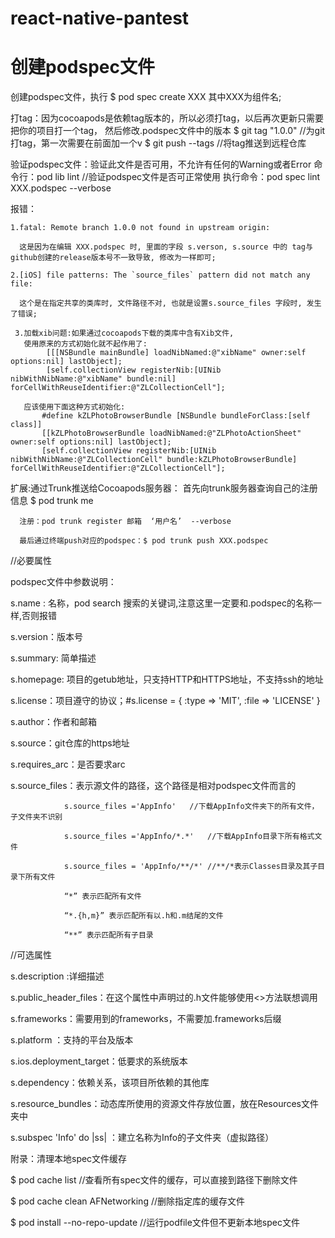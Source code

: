 # react-native-pantest


# 创建podspec文件
创建podspec文件，执行 $ pod spec create XXX    其中XXX为组件名;

打tag：因为cocoapods是依赖tag版本的，所以必须打tag，以后再次更新只需要把你的项目打一个tag，
然后修改.podspec文件中的版本
$ git tag "1.0.0"   //为git打tag，第一次需要在前面加一个v
$  git push --tags  //将tag推送到远程仓库


验证podspec文件：验证此文件是否可用，不允许有任何的Warning或者Error
命令行：pod lib lint    //验证podspec文件是否可正常使用
执行命令：pod spec lint  XXX.podspec --verbose

报错：

    1.fatal: Remote branch 1.0.0 not found in upstream origin:
    
      这是因为在编辑 XXX.podspec 时, 里面的字段 s.verson, s.source 中的 tag与github创建的release版本号不一致导致, 修改为一样即可;
      
    2.[iOS] file patterns: The `source_files` pattern did not match any file:
    
      这个是在指定共享的类库时, 文件路径不对, 也就是设置s.source_files 字段时, 发生了错误;
            
     3.加载xib问题:如果通过cocoapods下载的类库中含有Xib文件, 
       使用原来的方式初始化就不起作用了:
            [[[NSBundle mainBundle] loadNibNamed:@"xibName" owner:self options:nil] lastObject];
            [self.collectionView registerNib:[UINib nibWithNibName:@"xibName" bundle:nil] forCellWithReuseIdentifier:@"ZLCollectionCell"];
           
       应该使用下面这种方式初始化:
           #define kZLPhotoBrowserBundle [NSBundle bundleForClass:[self class]]
           [[kZLPhotoBrowserBundle loadNibNamed:@"ZLPhotoActionSheet" owner:self options:nil] lastObject];
           [self.collectionView registerNib:[UINib nibWithNibName:@"ZLCollectionCell" bundle:kZLPhotoBrowserBundle] forCellWithReuseIdentifier:@"ZLCollectionCell"];
           

扩展:通过Trunk推送给Cocoapods服务器：
        首先向trunk服务器查询自己的注册信息 $ pod trunk me
        
      注册：pod trunk register 邮箱  ‘用户名’  --verbose
        
      最后通过终端push对应的podspec：$ pod trunk push XXX.podspec
        
        
//必要属性

podspec文件中参数说明：

s.name :    名称，pod search 搜索的关键词,注意这里一定要和.podspec的名称一样,否则报错

s.version：版本号

s.summary: 简单描述

s.homepage: 项目的getub地址，只支持HTTP和HTTPS地址，不支持ssh的地址

s.license：项目遵守的协议；#s.license = { :type => 'MIT', :file => 'LICENSE' }

s.author：作者和邮箱

s.source：git仓库的https地址

s.requires_arc：是否要求arc

s.source_files：表示源文件的路径，这个路径是相对podspec文件而言的

                s.source_files ='AppInfo'   //下载AppInfo文件夹下的所有文件，子文件夹不识别

                s.source_files ='AppInfo/*.*'   //下载AppInfo目录下所有格式文件
                
                s.source_files = 'AppInfo/**/*' //**/*表示Classes目录及其子目录下所有文件
                
                “*” 表示匹配所有文件
                
                “*.{h,m}” 表示匹配所有以.h和.m结尾的文件
                
                “**” 表示匹配所有子目录

//可选属性

s.description :详细描述

s.public_header_files：在这个属性中声明过的.h文件能够使用<>方法联想调用

s.frameworks：需要用到的frameworks，不需要加.frameworks后缀

s.platform ：支持的平台及版本

s.ios.deployment_target：低要求的系统版本

s.dependency：依赖关系，该项目所依赖的其他库

s.resource_bundles：动态库所使用的资源文件存放位置，放在Resources文件夹中

s.subspec 'Info' do |ss| ：建立名称为Info的子文件夹（虚拟路径）


附录：清理本地spec文件缓存

$  pod cache list   //查看所有spec文件的缓存，可以直接到路径下删除文件

$  pod cache clean AFNetworking    //删除指定库的缓存文件

$  pod install --no-repo-update    //运行podfile文件但不更新本地spec文件


















